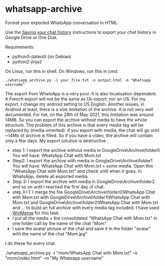 # whatsapp-archive

Format your exported WhatsApp conversation in HTML.

Use the [Saving your chat history][saving] instructions to export your chat
history in Google Drive or One Disk.

Requirements:

   * python3-dateutil (on Debian)
   * python2-jinja2

On Linux, run this in shell. On Windows, run this in cmd.

    ./whatsapp_archive.py -i your_file.txt -o output.html -m "Whatsapp username"

[saving]: https://faq.whatsapp.com/en/android/23756533/?category=5245251

The export from WhatsApp is a very poor. It is also localisation dependent. 
A French export will not be the same as Uk export, nor an US. For my export, 
I change my android setting to US English.
Another issues, in Android at least, there is a size limitation of the archive. 
It is not very well documented.
For me, on the 28th of May 2021, this limitation was around 14MB. 
So you can export the archive without media to have the whole structure. 
The problem of this archive is that every media tag will be replaced by (media ommited).
if you export with media, the chat will go until ~14Mb of archive is filled.
So if you have a video, the archive will contain only a few days.
My export solution is destructive :

 * step 1: I export the archive without media in GoogleDrive\Archive\folder0\
  You will have: WhatsApp Chat with Mom.txt
* Step2: I export the archive with media in GoogleDrive\Archive\folder1\
  You will have: WhatsApp Chat with Mom.txt + some media.
  Open this "WhatsApp Chat with Mom.txt" and check until when it goes.
  In WhatsApp, delete all exported media.
* Step 3: I export the archive with media in GoogleDrive\Archive\folder2\
  and so on until I reached the first day of chat.
* step X+1: I merge the file GoogleDrive\Archive\folder0\WhatsApp Chat with Mom.txt
 with GoogleDrive\Archive\folder1\WhatsApp Chat with Mom.txt and GoogleDrive\Archive\folder2\WhatsApp Chat with Mom.txt and ...
 to build an full archive with every media tag included. I have used [WinMerge](https://fr.wikipedia.org/wiki/WinMerge) for this task.
* I put all the media + the consolidated "WhatsApp Chat with Mom.txt" in one folder call by the name of the chat "Mom".
* I save the avatar picture of the chat and save it in the folder "avatar" with the name of the chat "Mom.jpg"

I do these for every chat.
 
 ./whatsapp_archive.py -i "mom/WhatsApp Chat with Mom.txt" -o "mom/index.html" -m "My Whatsapp username"
  
